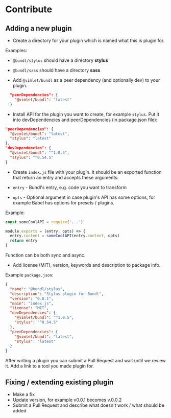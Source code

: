 # Contribute

## Adding a new plugin

* Create a directory for your plugin which is named what this is plugin for.

Examples:

* `@bundl/stylus` should have a directory **stylus**
* `@bundl/sass` should have a directory **sass**

* Add `@vimlet/bundl` as a peer dependency (and optionally dev) to your plugin.

```json
  "peerDependencies": {
    "@vimlet/bundl": "latest"
  }
```

* Install API for the plugin you want to create, for example `stylus`. Put it into devDependencies and peerDependencies (in package.json file):

```json
"peerDependencies": {
  "@vimlet/bundl": "latest",
  "stylus": "latest"
},
"devDependencies": {
  "@vimlet/bundl": "^1.0.5",
  "stylus": "^0.54.5"
}
```

* Create `index.js` file with your plugin. It should be an exported function that return an entry and accepts these arguments:

* `entry` - Bundl's entry, e.g. code you want to transform
* `opts` - Optional argument in case plugin's API has some options, for example Babel has options for presets / plugins.

Example:

```js
const someCoolAPI = require('...')

module.exports = (entry, opts) => {
  entry.content = someCoolAPI(entry.content, opts)
  return entry
}
```

Function can be both sync and async.

* Add license (MIT), version, keywords and description to package info.

Example `package.json`:
```json
{
  "name": "@bundl/stylus",
  "description": "Stylus plugin for Bundl",
  "version": "0.0.1",
  "main": "index.js",
  "license": "MIT",
  "devDependencies": {
    "@vimlet/bundl": "^1.0.5",
    "stylus": "^0.54.5"
  },
  "peerDependencies": {
    "@vimlet/bundl": "latest",
    "stylus": "latest"
  }
}
```

After writing a plugin you can submit a Pull Request and wait until we review it. Add a link to a tool you made plugin for.

## Fixing / extending existing plugin

* Make a fix
* Update version, for example v0.0.1 becomes v.0.0.2
* Submit a Pull Request and describe what doesn't work / what should be added
